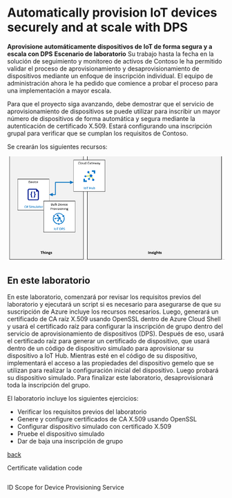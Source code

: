 # Automatically provision IoT devices securely and at scale with DPS

**Aprovisione automáticamente dispositivos de IoT de forma segura y a escala con DPS**
**Escenario de laboratorio**
Su trabajo hasta la fecha en la solución de seguimiento y monitoreo de activos de Contoso le ha permitido validar el proceso de aprovisionamiento y desaprovisionamiento de dispositivos mediante un enfoque de inscripción individual. El equipo de administración ahora le ha pedido que comience a probar el proceso para una implementación a mayor escala.

Para que el proyecto siga avanzando, debe demostrar que el servicio de aprovisionamiento de dispositivos se puede utilizar para inscribir un mayor número de dispositivos de forma automática y segura mediante la autenticación de certificado X.509. Estará configurando una inscripción grupal para verificar que se cumplan los requisitos de Contoso.

Se crearán los siguientes recursos:

![](LAB_AK_06-architecture.png)

## En este laboratorio

En este laboratorio, comenzará por revisar los requisitos previos del laboratorio y ejecutará un script si es necesario para asegurarse de que su suscripción de Azure incluye los recursos necesarios. Luego, generará un certificado de CA raíz X.509 usando OpenSSL dentro de Azure Cloud Shell y usará el certificado raíz para configurar la inscripción de grupo dentro del servicio de aprovisionamiento de dispositivos (DPS). Después de eso, usará el certificado raíz para generar un certificado de dispositivo, que usará dentro de un código de dispositivo simulado para aprovisionar su dispositivo a IoT Hub. Mientras esté en el código de su dispositivo, implementará el acceso a las propiedades del dispositivo gemelo que se utilizan para realizar la configuración inicial del dispositivo. Luego probará su dispositivo simulado. Para finalizar este laboratorio, desaprovisionará toda la inscripción del grupo. 

El laboratorio incluye los siguientes ejercicios:

- Verificar los requisitos previos del laboratorio
- Genere y configure certificados de CA X.509 usando OpenSSL
- Configurar dispositivo simulado con certificado X.509
- Pruebe el dispositivo simulado
- Dar de baja una inscripción de grupo

[back](../Readme.md)

Certificate validation code

```

```

ID Scope for Device Provisioning Service

```

```

